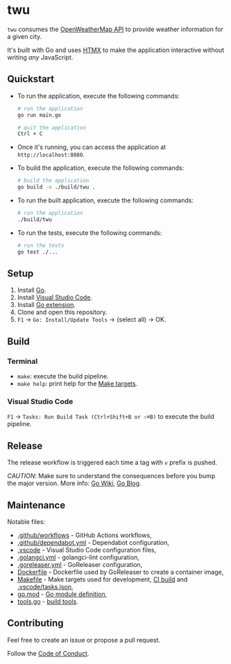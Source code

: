 # twu

<!-- [![Keep a Changelog](https://img.shields.io/badge/changelog-Keep%20a%20Changelog-%23E05735)](CHANGELOG.md)
[![GitHub Release](https://img.shields.io/github/v/release/golang-templates/seed)](https://github.com/golang-templates/seed/releases)
[![Go Reference](https://pkg.go.dev/badge/github.com/golang-templates/seed.svg)](https://pkg.go.dev/github.com/golang-templates/seed)
[![go.mod](https://img.shields.io/github/go-mod/go-version/golang-templates/seed)](go.mod)
[![LICENSE](https://img.shields.io/github/license/golang-templates/seed)](LICENSE)
[![Build Status](https://img.shields.io/github/actions/workflow/status/golang-templates/seed/build.yml?branch=main)](https://github.com/golang-templates/seed/actions?query=workflow%3Abuild+branch%3Amain)
[![Go Report Card](https://goreportcard.com/badge/github.com/golang-templates/seed)](https://goreportcard.com/report/github.com/golang-templates/seed)
[![Codecov](https://codecov.io/gh/golang-templates/seed/branch/main/graph/badge.svg)](https://codecov.io/gh/golang-templates/seed)

⭐ `Star` this repository if you find it valuable and worth maintaining.

👁 `Watch` this repository to get notified about new releases, issues, etc. -->

`twu` consumes the [OpenWeatherMap API](https://openweathermap.org/current) to provide weather information for a given city.

It's built with Go and uses [HTMX](https://htmx.org/) to make the application interactive without writing _any_ JavaScript.

## Quickstart

* To run the application, execute the following commands:

    ```bash
    # run the application
    go run main.go

    # quit the application
    Ctrl + C
    ```

* Once it's running, you can access the application at `http://localhost:8080`.
* To build the application, execute the following commands:

    ```bash
    # build the application
    go build -o ./build/twu .
    ```

* To run the built application, execute the following commands:

    ```bash
    # run the application
    ./build/twu
    ```

* To run the tests, execute the following commands:

    ```bash
    # run the tests
    go test ./...
    ```

## Setup

1. Install [Go](https://golang.org/doc/install).
2. Install [Visual Studio Code](https://code.visualstudio.com/).
3. Install [Go extension](https://code.visualstudio.com/docs/languages/go).
4. Clone and open this repository.
5. `F1` -> `Go: Install/Update Tools` -> (select all) -> OK.

## Build

### Terminal

* `make`: execute the build pipeline.
* `make help`: print help for the [Make targets](Makefile).

### Visual Studio Code

`F1` → `Tasks: Run Build Task (Ctrl+Shift+B or ⇧⌘B)` to execute the build pipeline.

## Release

The release workflow is triggered each time a tag with `v` prefix is pushed.

_CAUTION_: Make sure to understand the consequences before you bump the major version.
More info: [Go Wiki](https://github.com/golang/go/wiki/Modules#releasing-modules-v2-or-higher),
[Go Blog](https://blog.golang.org/v2-go-modules).

## Maintenance

Notable files:

* [.github/workflows](.github/workflows) - GitHub Actions workflows,
* [.github/dependabot.yml](.github/dependabot.yml) - Dependabot configuration,
* [.vscode](.vscode) - Visual Studio Code configuration files,
* [.golangci.yml](.golangci.yml) - golangci-lint configuration,
* [.goreleaser.yml](.goreleaser.yml) - GoReleaser configuration,
* [Dockerfile](Dockerfile) - Dockerfile used by GoReleaser to create a container image,
* [Makefile](Makefile) - Make targets used for development, [CI build](.github/workflows) and [.vscode/tasks.json](.vscode/tasks.json),
* [go.mod](go.mod) - [Go module definition](https://github.com/golang/go/wiki/Modules#gomod),
* [tools.go](tools.go) - [build tools](https://github.com/golang/go/wiki/Modules#how-can-i-track-tool-dependencies-for-a-module).

## Contributing

Feel free to create an issue or propose a pull request.

Follow the [Code of Conduct](CODE_OF_CONDUCT.md).
